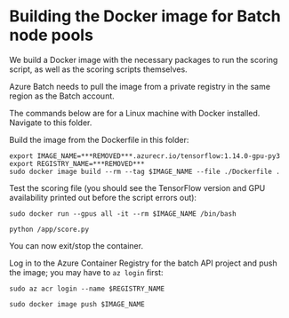 # Building the Docker image for Batch node pools

We build a Docker image with the necessary packages to run the scoring script, as well as the scoring scripts themselves.

Azure Batch needs to pull the image from a private registry in the same region as the Batch account. 

The commands below are for a Linux machine with Docker installed. Navigate to this folder.

Build the image from the Dockerfile in this folder:
```commandline
export IMAGE_NAME=***REMOVED***.azurecr.io/tensorflow:1.14.0-gpu-py3
export REGISTRY_NAME=***REMOVED***
sudo docker image build --rm --tag $IMAGE_NAME --file ./Dockerfile .
```

Test the scoring file (you should see the TensorFlow version and GPU availability printed out before the script errors out):
```commandline
sudo docker run --gpus all -it --rm $IMAGE_NAME /bin/bash

python /app/score.py 
``` 
You can now exit/stop the container.

Log in to the Azure Container Registry for the batch API project and push the image; you may have to `az login` first:
```commandline
sudo az acr login --name $REGISTRY_NAME

sudo docker image push $IMAGE_NAME
```
